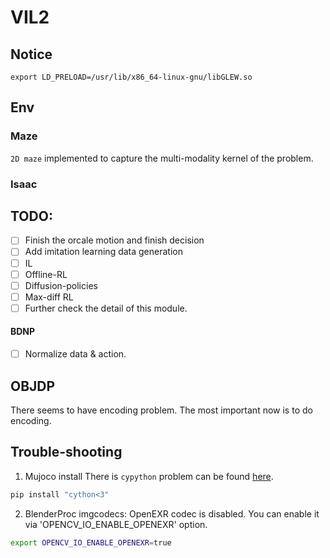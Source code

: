 # VIL2

## Notice

```
export LD_PRELOAD=/usr/lib/x86_64-linux-gnu/libGLEW.so
```


## Env

### Maze

`2D maze` implemented to capture the multi-modality kernel of the problem.

### Isaac

## TODO:

- [ ] Finish the orcale motion and finish decision
- [ ] Add imitation learning data generation
- [ ] IL
- [ ] Offline-RL
- [ ] Diffusion-policies
- [ ] Max-diff RL
- [ ] Further check the detail of this module.

#### BDNP
- [ ] Normalize data & action.

## OBJDP
There seems to have encoding problem. The most important now is to do encoding.

## Trouble-shooting

1. Mujoco install
There is `cypython` problem can be found [here](https://github.com/openai/mujoco-py/issues/773).
```bash
pip install "cython<3"
```

2. BlenderProc
imgcodecs: OpenEXR codec is disabled. You can enable it via 'OPENCV_IO_ENABLE_OPENEXR' option.
```bash
export OPENCV_IO_ENABLE_OPENEXR=true
```